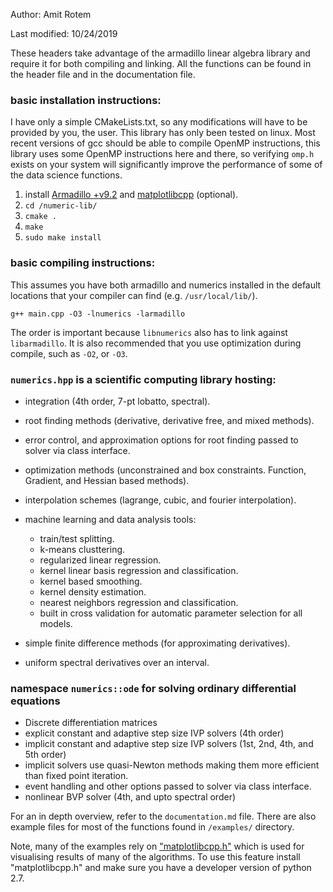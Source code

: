 Author: Amit Rotem

Last modified: 10/24/2019

These headers take advantage of the armadillo linear algebra library and require it for both compiling and linking.
All the functions can be found in the header file and in the documentation file.

### basic installation instructions:
I have only a simple CMakeLists.txt, so any modifications will have to be provided by you, the user. This library has only been tested on linux. Most recent versions of gcc should be able to compile OpenMP instructions, this library uses some OpenMP instructions here and there, so verifying `omp.h` exists on your system will significantly improve the performance of some of the data science functions.
1. install [Armadillo +v9.2](http://arma.sourceforge.net/) and [matplotlibcpp](https://github.com/lava/matplotlib-cpp) (optional).
1. `cd /numeric-lib/`
1. `cmake .`
1. `make`
1. `sudo make install`

### basic compiling instructions:
This assumes you have both armadillo and numerics installed in the default locations that your compiler can find (e.g. `/usr/local/lib/`).
```
g++ main.cpp -O3 -lnumerics -larmadillo
```
The order is important because `libnumerics` also has to link against `libarmadillo`. It is also recommended that you use optimization during compile, such as `-O2`, or `-O3`.

### `numerics.hpp` is a scientific computing library hosting:
* integration (4th order, 7-pt lobatto, spectral).

* root finding methods (derivative, derivative free, and mixed methods).
* error control, and approximation options for root finding passed to solver via class interface.

* optimization methods (unconstrained and box constraints. Function, Gradient, and Hessian based methods).

* interpolation schemes (lagrange, cubic, and fourier interpolation).

* machine learning and data analysis tools:
    * train/test splitting.
    * k-means clusttering.
    * regularized linear regression.
    * kernel linear basis regression and classification.
    * kernel based smoothing.
    * kernel density estimation.
    * nearest neighbors regression and classification.
    * built in cross validation for automatic parameter selection for all models.

* simple finite difference methods (for approximating derivatives).
* uniform spectral derivatives over an interval.

### namespace `numerics::ode` for solving ordinary differential equations
* Discrete differentiation matrices
* explicit constant and adaptive step size IVP solvers (4th order)
* implicit constant and adaptive step size IVP solvers (1st, 2nd, 4th, and 5th order)
* implicit solvers use quasi-Newton methods making them more efficient than fixed point iteration.
* event handling and other options passed to solver via class interface.
* nonlinear BVP solver (4th, and upto spectral order)

For an in depth overview, refer to the `documentation.md` file. There are also example files for most of the functions found in `/examples/` directory.

Note, many of the examples rely on ["matplotlibcpp.h"](https://github.com/lava/matplotlib-cpp) which is used for visualising results of many of the algorithms. To use this feature install "matplotlibcpp.h" and make sure you have a developer version of python 2.7.